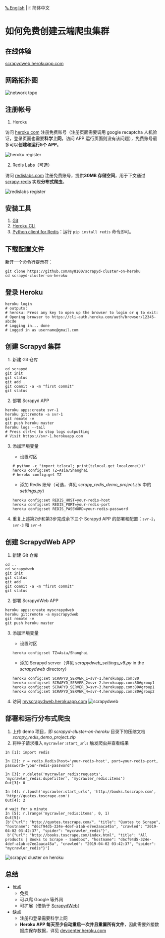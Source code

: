 [:abc: English](./README.md) | :mahjong: 简体中文

# 如何免费创建云端爬虫集群


## 在线体验
[scrapydweb.herokuapp.com](https://scrapydweb.herokuapp.com)


## 网路拓扑图
![network topo](https://raw.githubusercontent.com/my8100/files/master/scrapyd-cluster-on-heroku/screenshots/network_topology.png)


## 注册帐号
1. Heroku

访问 [heroku.com](https://signup.heroku.com) 注册免费账号（注册页面需要调用 google recaptcha 人机验证，登录页面也需要**科学上网**，访问 APP 运行页面则没有该问题），免费账号最多可以**创建和运行5个 APP**。

![heroku register](https://raw.githubusercontent.com/my8100/files/master/scrapyd-cluster-on-heroku/screenshots/heroku_register.png)

2. Redis Labs（可选）

访问 [redislabs.com](https://redislabs.com) 注册免费账号，提供**30MB 存储空间**，用于下文通过 [scrapy-redis](https://github.com/rmax/scrapy-redis) 实现**分布式爬虫**。

![redislabs register](https://raw.githubusercontent.com/my8100/files/master/scrapyd-cluster-on-heroku/screenshots/redislabs_register.png)


## 安装工具
1. [Git](https://git-scm.com/book/en/v2/Getting-Started-Installing-Git)
2. [Heroku CLI](https://devcenter.heroku.com/articles/heroku-cli)
3. [Python client for Redis](https://pypi.org/project/redis/)：运行 `pip install redis` 命令即可。


## 下载配置文件
新开一个命令行提示符：
```
git clone https://github.com/my8100/scrapyd-cluster-on-heroku
cd scrapyd-cluster-on-heroku
```


## 登录 Heroku
```
heroku login
# outputs:
# heroku: Press any key to open up the browser to login or q to exit:
# Opening browser to https://cli-auth.heroku.com/auth/browser/12345-abcde
# Logging in... done
# Logged in as username@gmail.com
```


## 创建 Scrapyd 集群
1. 新建 Git 仓库
```
cd scrapyd
git init
git status
git add .
git commit -a -m "first commit"
git status
```

2. 部署 Scrapyd APP
```
heroku apps:create svr-1
heroku git:remote -a svr-1
git remote -v
git push heroku master
heroku logs --tail
# Press ctrl+c to stop logs outputting
# Visit https://svr-1.herokuapp.com
```

3. 添加环境变量
    - 设置时区
    ```
    # python -c "import tzlocal; print(tzlocal.get_localzone())"
    heroku config:set TZ=Asia/Shanghai
    # heroku config:get TZ
    ```
    - 添加 Redis 账号（可选，详见 *scrapy_redis_demo_project.zip* 中的 *settings.py*）
    ```
    heroku config:set REDIS_HOST=your-redis-host
    heroku config:set REDIS_PORT=your-redis-port
    heroku config:set REDIS_PASSWORD=your-redis-password
    ```

4. 重复上述第2步和第3步完成余下三个 Scrapyd APP 的部署和配置：`svr-2`，`svr-3` 和 `svr-4`


## 创建 ScrapydWeb APP
1. 新建 Git 仓库
```
cd ..
cd scrapydweb
git init
git status
git add .
git commit -a -m "first commit"
git status
```

2. 部署 ScrapydWeb APP
```
heroku apps:create myscrapydweb
heroku git:remote -a myscrapydweb
git remote -v
git push heroku master
```

3. 添加环境变量
    - 设置时区
    ```
    heroku config:set TZ=Asia/Shanghai
    ```
    - 添加 Scrapyd server（详见 *scrapydweb_settings_v8.py* in the *scrapydweb* directory）
    ```
    heroku config:set SCRAPYD_SERVER_1=svr-1.herokuapp.com:80
    heroku config:set SCRAPYD_SERVER_2=svr-2.herokuapp.com:80#group1
    heroku config:set SCRAPYD_SERVER_3=svr-3.herokuapp.com:80#group1
    heroku config:set SCRAPYD_SERVER_4=svr-4.herokuapp.com:80#group2
    ````

4. 访问 [myscrapydweb.herokuapp.com](https://myscrapydweb.herokuapp.com)
![scrapydweb](https://raw.githubusercontent.com/my8100/files/master/scrapyd-cluster-on-heroku/screenshots/scrapydweb.png)


## 部署和运行分布式爬虫
1. 上传 demo 项目，即 *scrapyd-cluster-on-heroku* 目录下的压缩文档 *scrapy_redis_demo_project.zip*
2. 将种子请求推入 `mycrawler:start_urls` 触发爬虫并查看结果
```
In [1]: import redis

In [2]: r = redis.Redis(host='your-redis-host', port=your-redis-port, password='your-redis-password')

In [3]: r.delete('mycrawler_redis:requests', 'mycrawler_redis:dupefilter', 'mycrawler_redis:items')
Out[3]: 0

In [4]: r.lpush('mycrawler:start_urls', 'http://books.toscrape.com', 'http://quotes.toscrape.com')
Out[4]: 2

# wait for a minute
In [5]: r.lrange('mycrawler_redis:items', 0, 1)
Out[5]:
[b'{"url": "http://quotes.toscrape.com/", "title": "Quotes to Scrape", "hostname": "d6cf94d5-324e-4def-a1ab-e7ee2aaca45a", "crawled": "2019-04-02 03:42:37", "spider": "mycrawler_redis"}',
 b'{"url": "http://books.toscrape.com/index.html", "title": "All products | Books to Scrape - Sandbox", "hostname": "d6cf94d5-324e-4def-a1ab-e7ee2aaca45a", "crawled": "2019-04-02 03:42:37", "spider": "mycrawler_redis"}']
```

![scrapyd cluster on heroku](https://raw.githubusercontent.com/my8100/files/master/scrapyd-cluster-on-heroku/screenshots/scrapyd_cluster_on_heroku.gif)


## 总结
 - 优点
    - 免费
    - 可以爬 Google 等外网
    - 可扩展（借助于 [ScrapydWeb](https://github.com/my8100/scrapydweb)）
 - 缺点
    - 注册和登录需要科学上网
    - **Heroku APP 每天至少自动重启一次并且重置所有文件**，因此需要外接数据库保存数据，详见 [devcenter.heroku.com](https://devcenter.heroku.com/articles/dynos#restarting)
